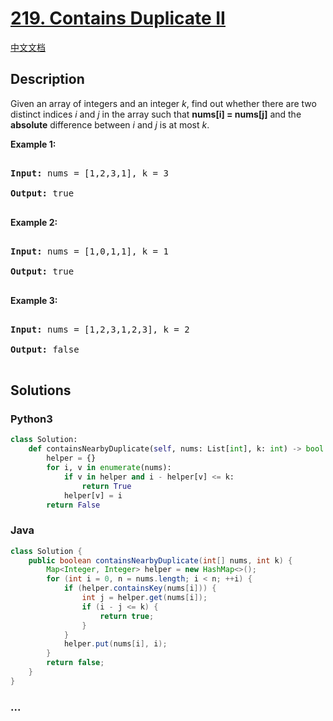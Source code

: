 # [219. Contains Duplicate II](https://leetcode.com/problems/contains-duplicate-ii)

[中文文档](/solution/0200-0299/0219.Contains%20Duplicate%20II/README.md)

## Description

<p>Given an array of integers and an integer <i>k</i>, find out whether there are two distinct indices <i>i</i> and <i>j</i> in the array such that <b>nums[i] = nums[j]</b> and the <b>absolute</b> difference between <i>i</i> and <i>j</i> is at most <i>k</i>.</p>

<div>

<p><strong>Example 1:</strong></p>

<pre>

<strong>Input: </strong>nums = <span id="example-input-1-1">[1,2,3,1]</span>, k = <span id="example-input-1-2">3</span>

<strong>Output: </strong><span id="example-output-1">true</span>

</pre>

<div>

<p><strong>Example 2:</strong></p>

<pre>

<strong>Input: </strong>nums = <span id="example-input-2-1">[1,0,1,1]</span>, k = <span id="example-input-2-2">1</span>

<strong>Output: </strong><span id="example-output-2">true</span>

</pre>

<div>

<p><strong>Example 3:</strong></p>

<pre>

<strong>Input: </strong>nums = <span id="example-input-3-1">[1,2,3,1,2,3]</span>, k = <span id="example-input-3-2">2</span>

<strong>Output: </strong><span id="example-output-3">false</span>

</pre>

</div>

</div>

</div>

## Solutions

<!-- tabs:start -->

### **Python3**

```python
class Solution:
    def containsNearbyDuplicate(self, nums: List[int], k: int) -> bool:
        helper = {}
        for i, v in enumerate(nums):
            if v in helper and i - helper[v] <= k:
                return True
            helper[v] = i
        return False
```

### **Java**

```java
class Solution {
    public boolean containsNearbyDuplicate(int[] nums, int k) {
        Map<Integer, Integer> helper = new HashMap<>();
        for (int i = 0, n = nums.length; i < n; ++i) {
            if (helper.containsKey(nums[i])) {
                int j = helper.get(nums[i]);
                if (i - j <= k) {
                    return true;
                }
            }
            helper.put(nums[i], i);
        }
        return false;
    }
}
```

### **...**

```

```

<!-- tabs:end -->
